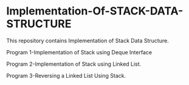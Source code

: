 # Implementation-Of-STACK-DATA-STRUCTURE

This repository contains Implementation of Stack Data Structure.

Program 1-Implementation of Stack using Deque Interface

Program 2-Implementation of Stack using Linked List.

Program 3-Reversing a Linked List Using Stack.
